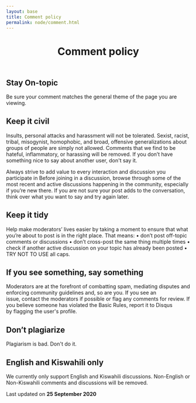```yaml
---
layout: base
title: Comment policy
permalink: node/comment.html
---
```

<header>
  <div class="container">
    <div class="header-content">
      <h1>Comment policy</h1>
    </div>
  </div>
</header>

<div class="container" markdown="1">

## Stay On-topic
Be sure your comment matches the general theme of the page you are viewing. 

## Keep it civil
Insults, personal attacks and harassment will not be tolerated. Sexist, racist, tribal, misogynist, homophobic, and broad, offensive generalizations about groups of people are simply not allowed. Comments that we find to be hateful, inflammatory, or harassing will be removed. If you don’t have something nice to say about another user, don't say it. 

Always strive to add value to every interaction and discussion you participate in
Before joining in a discussion, browse through some of the most recent and active discussions happening in the community, especially if you’re new there. If you are not sure your post adds to the conversation, think over what you want to say and try again later.

## Keep it tidy
Help make moderators’ lives easier by taking a moment to ensure that what you’re about to post is in the right place. That means:
	• don’t post off-topic comments or discussions
	• don’t cross-post the same thing multiple times
	• check if another active discussion on your topic has already been posted
	• TRY NOT TO USE all caps. 

## If you see something, say something
Moderators are at the forefront of combatting spam, mediating disputes and enforcing community guidelines and, so are you. If you see an issue, contact the moderators if possible or flag any comments for review. If you believe someone has violated the Basic Rules, report it to Disqus by flagging the user's profile.

## Don’t plagiarize
Plagiarism is bad. Don't do it.

## English and Kiswahili only
We currently only support English and Kiswahili discussions. Non-English or Non-Kiswahili comments and discussions will be removed.

Last updated on **25 September 2020**

</div>